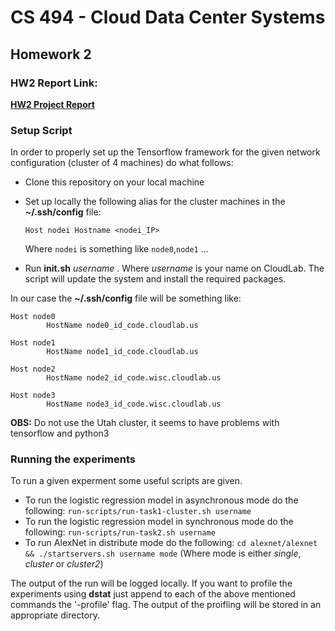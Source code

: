 # CS 494 - Cloud Data Center Systems

## Homework 2
### HW2 Report Link:
[__HW2 Project Report__](cs494_hw2_report.pdf)



### Setup Script

In order to properly set up the Tensorflow framework for the given network configuration (cluster of 4 machines) do what follows:

- Clone this repository on your local machine
- Set up locally the following alias for the cluster machines in the __~/.ssh/config__ file:

	`Host nodei
		Hostname <nodei_IP>
	`

	Where `nodei` is something like `node0`,`node1` ...      
- Run __init.sh__ _username_ . Where _username_ is your name on CloudLab. The script will update the system and install the required packages.

In our case the __~/.ssh/config__ file will be something like:
```
Host node0
        HostName node0_id_code.cloudlab.us

Host node1
        HostName node1_id_code.cloudlab.us

Host node2
        HostName node2_id_code.wisc.cloudlab.us

Host node3
        HostName node3_id_code.wisc.cloudlab.us

```

__OBS:__ Do not use the Utah cluster, it seems to have problems with tensorflow and python3

### Running the experiments

To run a given experment some useful scripts are given.

- To run the logistic regression model in asynchronous mode do the following: `run-scripts/run-task1-cluster.sh username`
- To run the logistic regression model in synchronous mode do the following: `run-scripts/run-task2.sh username`
- To run AlexNet in distribute mode do the following: `cd alexnet/alexnet && ./startservers.sh username mode` (Where mode is either _single_, _cluster_ or _cluster2_)

The output of the run will be logged locally. If you want to profile the experiments using __dstat__ just append to each of the above mentioned commands the '-profile' flag. The output of the proifling will be stored in an appropriate directory.  
